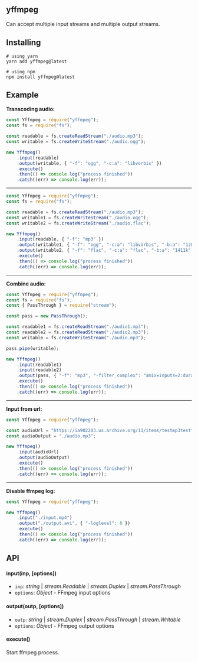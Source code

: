 ## yffmpeg

Can accept multiple input streams and multiple output streams.

## Installing

```shell
# using yarn
yarn add yffmpeg@latest

# using npm
npm install yffmpeg@latest
```

## Example

**Transcoding audio:**

```js
const Yffmpeg = require("yffmpeg");
const fs = require("fs");

const readable = fs.createReadStream("./audio.mp3");
const writable = fs.createWriteStream("./audio.ogg");

new Yffmpeg()
    .input(readable)
    .output(writable, { "-f": "ogg", "-c:a": "libvorbis" })
    .execute()
    .then(() => console.log("process finished"))
    .catch((err) => console.log(err));
```

---

```js
const Yffmpeg = require("yffmpeg");
const fs = require("fs");

const readable = fs.createReadStream("./audio.mp3");
const writable1 = fs.createWriteStream("./audio.ogg");
const writable2 = fs.createWriteStream("./audio.flac");

new Yffmpeg()
    .input(readable, { "-f": "mp3" })
    .output(writable1, { "-f": "ogg", "-c:a": "libvorbis", "-b:a": "128k" })
    .output(writable2, { "-f": "flac", "-c:a": "flac", "-b:a": "1411k" })
    .execute()
    .then(() => console.log("process finished"))
    .catch((err) => console.log(err));
```

---

**Combine audio:**

```js
const Yffmpeg = require("yffmpeg");
const fs = require("fs");
const { PassThrough } = require("stream");

const pass = new PassThrough();

const readable1 = fs.createReadStream("./audio1.mp3");
const readable2 = fs.createReadStream("./audio2.mp3");
const writable = fs.createWriteStream("./audio.mp3");

pass.pipe(writable);

new Yffmpeg()
    .input(readable1)
    .input(readable2)
    .output(pass, { "-f": "mp3", "-filter_complex": "amix=inputs=2:duration=longest:dropout_transition=2" })
    .execute()
    .then(() => console.log("process finished"))
    .catch((err) => console.log(err));
```

---

**Input from url:**

```js
const Yffmpeg = require("yffmpeg");

const audioUrl = "https://ia902203.us.archive.org/11/items/testmp3testfile/mpthreetest.mp3";
const audioOutput = "./audio.mp3";

new Yffmpeg()
    .input(audioUrl)
    .output(audioOutput)
    .execute()
    .then(() => console.log("process finished"))
    .catch((err) => console.log(err));
```

---

**Disable ffmpeg log:**

```js
const Yffmpeg = require("yffmpeg");

new Yffmpeg()
    .input("./input.mp4")
    .output("./output.avi", { "-loglevel": 0 })
    .execute()
    .then(() => console.log("process finished"))
    .catch((err) => console.log(err));
```

## API

#### input(inp, [options])

-   `inp`: _string_ | _stream.Readable_ | _stream.Duplex_ | _stream.PassThrough_
-   `options`: _Object_ - FFmpeg input options

#### output(outp, [options])

-   `outp`: _string_ | _stream.Duplex_ | _stream.PassThrough_ | _stream.Writable_
-   `options`: _Object_ - FFmpeg output options

#### execute()

Start ffmpeg process.
